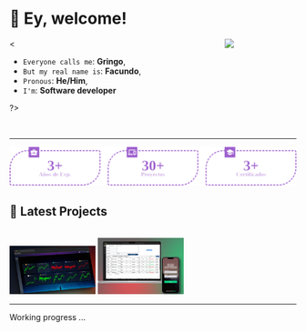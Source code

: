 # 👋 Ey, welcome!

<img align="right" width="25%" src="https://media0.giphy.com/media/0TtX2qqpxp3pIafzio/giphy.gif?cid=ecf05e47cqmzku9536jcg7m8zoyfncgctxeae3mnemszgjbm&ep=v1_stickers_search&rid=giphy.gif&ct=s" />

<

* `Everyone calls me`: **Gringo**,
* `But my real name is`: **Facundo**,
* `Pronous`: **He/Him**,
* `I'm`: **Software developer**

?>

<br>
<hr/>

<p align="center" width="100vw">
    <img width="800px" src="./README/public/estadisticas.png" />
</p>

## 🚀 Latest Projects
<br/>

<img src="./README/public/wallet.png" width="30%"/>
<img src="./README/public/copyshop.png" width="30%"/>
<img src="" width="30%"/>

<br>
<hr>
<p>Working progress ...</p>